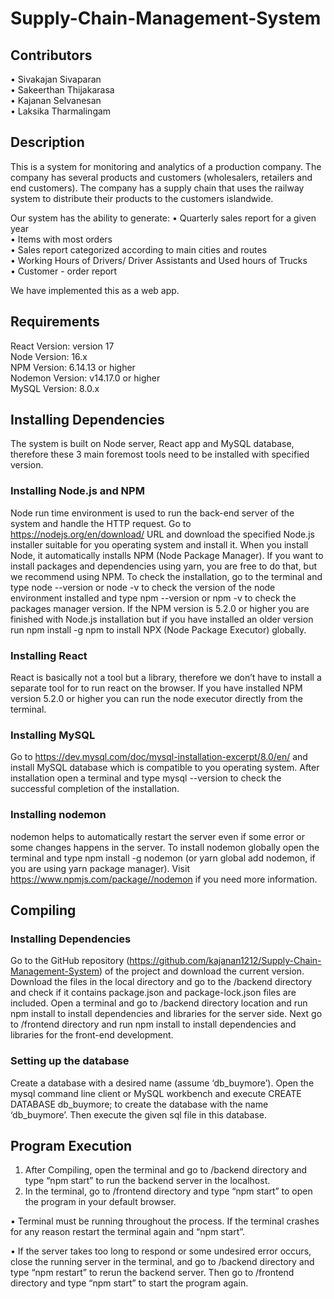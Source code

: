 # Supply-Chain-Management-System

## Contributors
• Sivakajan Sivaparan <br>
• Sakeerthan Thijakarasa <br>
• Kajanan Selvanesan <br>
• Laksika Tharmalingam 


## Description

This is a system for monitoring and analytics of a production company. The company has several products and customers (wholesalers, retailers and end customers). The company has a supply chain that uses the railway system to distribute their products to the customers islandwide. 

Our system has the ability to generate:
• Quarterly sales report for a given year <br>
• Items with most orders <br>
• Sales report categorized according to main cities and routes <br>
• Working Hours of Drivers/ Driver Assistants and Used hours of Trucks <br>
• Customer - order report

We have implemented this as a web app.

## Requirements

React Version: version 17 <br>
Node Version: 16.x <br>
NPM Version: 6.14.13 or higher <br>
Nodemon Version: v14.17.0 or higher <br>
MySQL Version: 8.0.x

## Installing Dependencies

The system is built on Node server, React app and MySQL database, therefore these 3 main foremost tools need to be installed with specified version.

### Installing Node.js and NPM

Node run time environment is used to run the back-end server of the system and handle the HTTP request. Go to https://nodejs.org/en/download/ URL and download the specified Node.js installer suitable for you operating system and install it. When you install Node, it automatically installs NPM (Node Package Manager). If you want to install packages and dependencies using yarn, you are free to do that, but we recommend using NPM.
To check the installation, go to the terminal and type node --version or node -v to check the version of the node environment installed and type npm --version or npm -v to check the packages manager version. If the NPM version is 5.2.0 or higher you are finished with Node.js installation but if you have installed an older version run npm install -g npm to install NPX (Node Package Executor) globally.

### Installing React

React is basically not a tool but a library, therefore we don’t have to install a separate tool for
to run react on the browser. If you have installed NPM version 5.2.0 or higher you can run
the node executor directly from the terminal.

### Installing MySQL

Go to https://dev.mysql.com/doc/mysql-installation-excerpt/8.0/en/ and install MySQL
database which is compatible to you operating system. After installation open a terminal and
type mysql --version to check the successful completion of the installation.

### Installing nodemon

nodemon helps to automatically restart the server even if some error or some changes
happens in the server. To install nodemon globally open the terminal and type npm install -g
nodemon (or yarn global add nodemon, if you are using yarn package manager). Visit
https://www.npmjs.com/package//nodemon if you need more information.


## Compiling

### Installing Dependencies

Go to the GitHub repository (https://github.com/kajanan1212/Supply-Chain-Management-System) of the project and download the current version. Download the files in the local directory and go to the /backend directory and check if it contains package.json and package-lock.json files are included. Open a terminal and go to /backend directory location and run npm install to install dependencies and libraries for the server side. Next go to /frontend directory and run npm install to install dependencies and libraries for the front-end development.

### Setting up the database

Create a database with a desired name (assume ‘db_buymore’). Open the mysql command line client or MySQL workbench and execute CREATE DATABASE db_buymore; to create the database with the name ‘db_buymore’. Then execute the given sql file in this database.


## Program Execution

1.	After Compiling, open the terminal and go to /backend directory and type “npm start” to run the backend server in the localhost. 
2.	In the terminal, go to /frontend directory and type “npm start” to open the program in your default browser. 

•	Terminal must be running throughout the process. If the terminal crashes for any reason restart the terminal again and “npm start”.

•	If the server takes too long to respond or some undesired error occurs, close the running server in the terminal, and go to /backend directory and type “npm restart” to rerun the backend server. Then go to /frontend directory and type “npm start” to start the program again.
